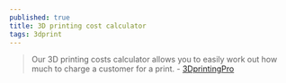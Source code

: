 ```yaml
---
published: true
title: 3D printing cost calculator
tags: 3dprint
---
```

> Our 3D printing costs calculator allows you to easily work out how much to charge a customer for a print. - [3DprintingPro ](https://www.3dprintingpro.info/3d-printing-cost-calculator/)
